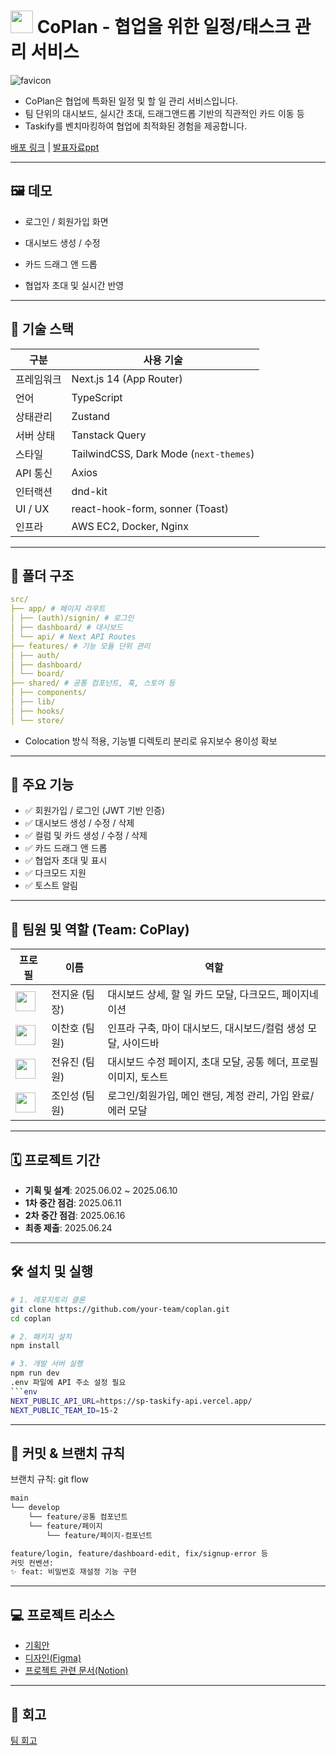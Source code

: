 # <img src="https://github.com/user-attachments/assets/28cc58ac-93bf-43f8-bee3-c0d912714813" width="36" height="36" /> CoPlan - 협업을 위한 일정/태스크 관리 서비스

![favicon](https://github.com/user-attachments/assets/432cf916-abef-4338-805f-f0b2f2cdee5c)


- CoPlan은 협업에 특화된 일정 및 할 일 관리 서비스입니다.  
- 팀 단위의 대시보드, 실시간 초대, 드래그앤드롭 기반의 직관적인 카드 이동 등  
- Taskify를 벤치마킹하여 협업에 최적화된 경험을 제공합니다.

[배포 링크](https://coplan.work) | [발표자료ppt](https://www.figma.com/slides/Duu7NKWqOWpNlgqOlbqXwl/CoPlanPPT?node-id=2-40&t=riojR8QiqRYQG5f7-0)

---

## 🖼️ 데모
- 로그인 / 회원가입 화면
  
- 대시보드 생성 / 수정

- 카드 드래그 앤 드롭

- 협업자 초대 및 실시간 반영

---

## 🔧 기술 스택

| 구분 | 사용 기술 |
|------|-----------|
| 프레임워크 | Next.js 14 (App Router) |
| 언어 | TypeScript |
| 상태관리 | Zustand |
| 서버 상태 | Tanstack Query |
| 스타일 | TailwindCSS, Dark Mode (`next-themes`) |
| API 통신 | Axios |
| 인터랙션 | dnd-kit |
| UI / UX | react-hook-form, sonner (Toast) |
| 인프라 | AWS EC2, Docker, Nginx |

---

## 📁 폴더 구조
```yaml
src/
├── app/ # 페이지 라우트
│ ├── (auth)/signin/ # 로그인
│ ├── dashboard/ # 대시보드
│ └── api/ # Next API Routes
├── features/ # 기능 모듈 단위 관리
│ ├── auth/
│ ├── dashboard/
│ └── board/
├── shared/ # 공통 컴포넌트, 훅, 스토어 등
│ ├── components/
│ ├── lib/
│ ├── hooks/
│ └── store/
```

- Colocation 방식 적용, 기능별 디렉토리 분리로 유지보수 용이성 확보

---

## 🧩 주요 기능

- ✅ 회원가입 / 로그인 (JWT 기반 인증)
- ✅ 대시보드 생성 / 수정 / 삭제
- ✅ 컬럼 및 카드 생성 / 수정 / 삭제
- ✅ 카드 드래그 앤 드롭
- ✅ 협업자 초대 및 표시
- ✅ 다크모드 지원
- ✅ 토스트 알림

---

## 👥 팀원 및 역할 (Team: CoPlay)

| 프로필 | 이름 | 역할 |
|--------|------|------|
| <img src="https://github.com/dkslel1225.png" width="32"/> | 전지윤 (팀장) | 대시보드 상세, 할 일 카드 모달, 다크모드, 페이지네이션 |
| <img src="https://github.com/LeeCh0129.png" width="32"/> | 이찬호 (팀원) | 인프라 구축, 마이 대시보드, 대시보드/컬럼 생성 모달, 사이드바 |
| <img src="https://github.com/yuj2n.png" width="32"/> | 전유진 (팀원) | 대시보드 수정 페이지, 초대 모달, 공통 헤더, 프로필 이미지, 토스트 |
| <img src="https://github.com/Insung-Jo.png" width="32"/> | 조인성 (팀원) | 로그인/회원가입, 메인 랜딩, 계정 관리, 가입 완료/에러 모달 |


---

## 🗓️ 프로젝트 기간

- **기획 및 설계**: 2025.06.02 ~ 2025.06.10
- **1차 중간 점검**: 2025.06.11
- **2차 중간 점검**: 2025.06.16
- **최종 제출**: 2025.06.24

---

## 🛠️ 설치 및 실행

```bash
# 1. 레포지토리 클론
git clone https://github.com/your-team/coplan.git
cd coplan

# 2. 패키지 설치
npm install

# 3. 개발 서버 실행
npm run dev
.env 파일에 API 주소 설정 필요
```env
NEXT_PUBLIC_API_URL=https://sp-taskify-api.vercel.app/
NEXT_PUBLIC_TEAM_ID=15-2
```

---

## 📄 커밋 & 브랜치 규칙
브랜치 규칙: git flow
```bash
main
└── develop
	└── feature/공통 컴포넌트
	└── feature/페이지
		└── feature/페이지-컴포넌트
```

```bash
feature/login, feature/dashboard-edit, fix/signup-error 등
커밋 컨벤션:
✨ feat: 비밀번호 재설정 기능 구현
```

---

## 💻 프로젝트 리소스
- [기획안](https://www.notion.so/_-Taskify-1fc6fd228e8d812ba53be0c85e3c9e38?pvs=21) 
- [디자인(Figma)](https://www.figma.com/design/dcbwJF5AMJcnlf2aaYb659/CoPlan) 
- [프로젝트 관련 문서(Notion)](https://www.notion.so/B-1fec90b4efb6805d80f2d54085755289)

---

## 💭 회고
[팀 회고](https://www.figma.com/board/M6hy1K7K1XqnC9Kk6O9pkl/%ED%9A%8C%EA%B3%A0-%ED%85%9C%ED%94%8C%EB%A6%BF--Copy-?node-id=0-1&p=f&t=HCz53CXFNyAXprKC-0)
